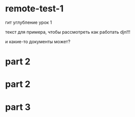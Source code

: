 # remote-test-1
гит углубление урок 1

текст для примера, чтобы рассмотреть как работать
djn!!!

и какие-то документы может? 


# part 2
# part 2
# part 3